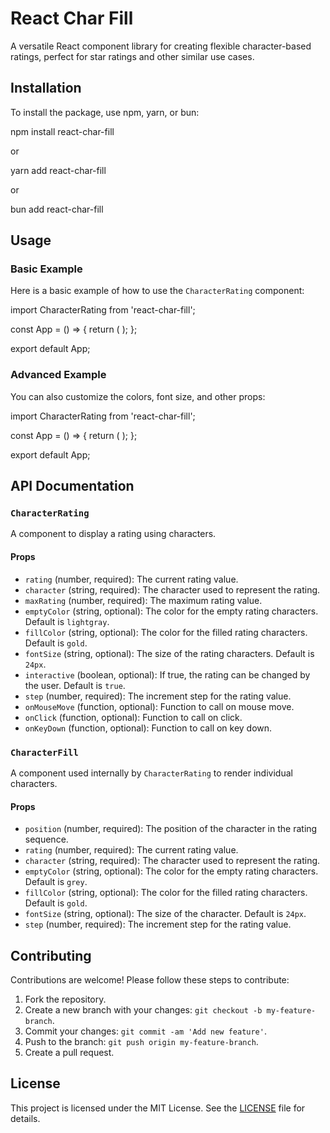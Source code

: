 # React Char Fill

A versatile React component library for creating flexible character-based ratings, perfect for star ratings and other similar use cases.

## Installation

To install the package, use npm, yarn, or bun:

npm install react-char-fill

or

yarn add react-char-fill

or

bun add react-char-fill

## Usage

### Basic Example

Here is a basic example of how to use the `CharacterRating` component:

import CharacterRating from 'react-char-fill';

const App = () => {
return (
<CharacterRating
      rating={3.5}
      character="★"
      maxRating={5}
      emptyColor="lightgray"
      fillColor="gold"
      interactive={false}
      step={0.5}
    />
);
};

export default App;

### Advanced Example

You can also customize the colors, font size, and other props:

import CharacterRating from 'react-char-fill';

const App = () => {
return (
<CharacterRating
      rating={4.2}
      character="☆"
      maxRating={10}
      emptyColor="#e0e0e0"
      fillColor="#ffeb3b"
      fontSize="32px"
      interactive={true}
      step={0.1}
    />
);
};

export default App;

## API Documentation

### `CharacterRating`

A component to display a rating using characters.

#### Props

- `rating` (number, required): The current rating value.
- `character` (string, required): The character used to represent the rating.
- `maxRating` (number, required): The maximum rating value.
- `emptyColor` (string, optional): The color for the empty rating characters. Default is `lightgray`.
- `fillColor` (string, optional): The color for the filled rating characters. Default is `gold`.
- `fontSize` (string, optional): The size of the rating characters. Default is `24px`.
- `interactive` (boolean, optional): If true, the rating can be changed by the user. Default is `true`.
- `step` (number, required): The increment step for the rating value.
- `onMouseMove` (function, optional): Function to call on mouse move.
- `onClick` (function, optional): Function to call on click.
- `onKeyDown` (function, optional): Function to call on key down.

### `CharacterFill`

A component used internally by `CharacterRating` to render individual characters.

#### Props

- `position` (number, required): The position of the character in the rating sequence.
- `rating` (number, required): The current rating value.
- `character` (string, required): The character used to represent the rating.
- `emptyColor` (string, optional): The color for the empty rating characters. Default is `grey`.
- `fillColor` (string, optional): The color for the filled rating characters. Default is `gold`.
- `fontSize` (string, optional): The size of the character. Default is `24px`.
- `step` (number, required): The increment step for the rating value.

## Contributing

Contributions are welcome! Please follow these steps to contribute:

1. Fork the repository.
2. Create a new branch with your changes: `git checkout -b my-feature-branch`.
3. Commit your changes: `git commit -am 'Add new feature'`.
4. Push to the branch: `git push origin my-feature-branch`.
5. Create a pull request.

## License

This project is licensed under the MIT License. See the [LICENSE](LICENSE) file for details.
